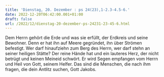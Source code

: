 ```yaml
---
title: 'Dienstag, 20. Dezember : ps 24(23),1-2.3-4.5-6.'
date: 2022-12-20T06:42:00.001+01:00
draft: false
url: /2022/12/dienstag-20-dezember-ps-24231-23-45-6.html
---
```


Dem Herrn gehört die Erde und was sie erfüllt, der Erdkreis und seine Bewohner. Denn er hat ihn auf Meere gegründet, ihn über Strömen befestigt. Wer darf hinaufziehn zum Berg des Herrn, wer darf stehn an seiner heiligen Stätte? Der reine Hände hat und ein lauteres Herz, der nicht betrügt und keinen Meineid schwört. Er wird Segen empfangen vom Herrn und Heil von Gott, seinem Helfer. Das sind die Menschen, die nach ihm fragen, die dein Antlitz suchen, Gott Jakobs.